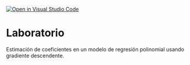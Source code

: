 [![Open in Visual Studio Code](https://classroom.github.com/assets/open-in-vscode-c66648af7eb3fe8bc4f294546bfd86ef473780cde1dea487d3c4ff354943c9ae.svg)](https://classroom.github.com/online_ide?assignment_repo_id=9460362&assignment_repo_type=AssignmentRepo)
# Laboratorio

Estimación de coeficientes en un modelo de regresión polinomial usando gradiente descendente.

